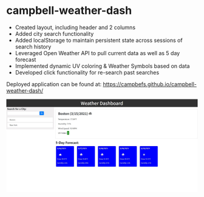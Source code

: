 # campbell-weather-dash
 - Created layout, including header and 2 columns
 - Added city search functionality
 - Added localStorage to maintain persistent state across sessions of search history
 - Leveraged Open Weather API to pull current data as well as 5 day forecast
 - Implemented dynamic UV coloring & Weather Symbols based on data
 - Developed click functionality for re-search past searches

 Deployed application can be found at: https://campbefs.github.io/campbell-weather-dash/

  ![alt text](assets/images/weather-dash.JPG "Live Application Screenshot")
